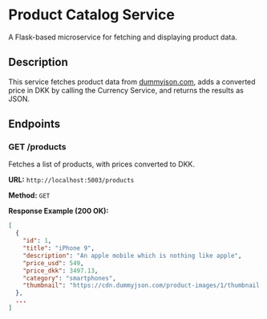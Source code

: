 # Product Catalog Service

A Flask-based microservice for fetching and displaying product data.

## Description

This service fetches product data from [dummyjson.com](https://dummyjson.com/products), adds a converted price in DKK by calling the Currency Service, and returns the results as JSON.

## Endpoints

### GET /products

Fetches a list of products, with prices converted to DKK.

**URL:** `http://localhost:5003/products`

**Method:** `GET`

**Response Example (200 OK):**

```json
[
  {
    "id": 1,
    "title": "iPhone 9",
    "description": "An apple mobile which is nothing like apple",
    "price_usd": 549,
    "price_dkk": 3497.13,
    "category": "smartphones",
    "thumbnail": "https://cdn.dummyjson.com/product-images/1/thumbnail.jpg"
  },
  ...
]
